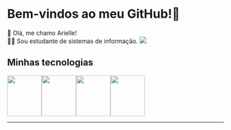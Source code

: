 # Bem-vindos ao meu GitHub!🥰

🐼 Olá, me chamo Arielle! <br>
👩‍💻 Sou estudante de sistemas de informação.
![](https://campuscode-site.s3-sa-east-1.amazonaws.com/newsletter/panda-love.gif)

## Minhas tecnologias

<img src="https://icon-library.com/images/java-icon-png/java-icon-png-15.jpg" width=80 height= 95><img src="https://blog.corsego.com/assets/thumbnails/postgresql.png" width=80 height=95><img src="https://mimir.ri7.fr/uploads/certification/formation-courte-php-min-633557e556b94.jpg" width=80 height=95><img src="https://th.bing.com/th/id/OIP.Hh_tEbIb4-MagJsV6x_RZwHaHa?rs=1&pid=ImgDetMain" width=80 height= 95>

--------------------------------------------------------------------------------------------


<!--
**ThielleSa/ThielleSa** is a ✨ _special_ ✨ repository because its `README.md` (this file) appears on your GitHub profile.

Here are some ideas to get you started:

- 🔭 I’m currently working on ...
- 🌱 I’m currently learning ...
- 👯 I’m looking to collaborate on ...
- 🤔 I’m looking for help with ...
- 💬 Ask me about ...
- 📫 How to reach me: ...
- 😄 Pronouns: ...
- ⚡ Fun fact: ...
-->
